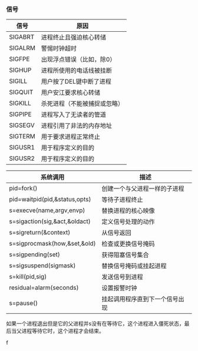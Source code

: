 ### 信号

| 信号    | 原因                         |
| ------- | ---------------------------- |
| SIGABRT | 进程终止且强迫核心转储       |
| SIGALRM | 警惕时钟超时                 |
| SIGFPE  | 出现浮点错误（比如，除0）    |
| SIGHUP  | 进程所使用的电话线被挂断     |
| SIGILL  | 用户按了DEL键中断了进程      |
| SIGQUIT | 用户安江要求核心转储         |
| SIGKILL | 杀死进程（不能被捕捉或忽略） |
| SIGPIPE | 进程写入了无读者的管道       |
| SIGSEGV | 进程引用了非法的内存地址     |
| SIGTERM | 用于要求进程正常终止         |
| SIGUSR1 | 用于程序定义的目的           |
| SIGUSR2 | 用于程序定义的目的           |

| 系统调用                      | 描述                           |
| ----------------------------- | ------------------------------ |
| pid=fork()                    | 创建一个与父进程一样的子进程   |
| pid=waitpid(pid,&status,opts) | 等待子进程终止                 |
| s=execve(name,argv,envp)      | 替换进程的核心映像             |
| s=sigaction(sig,&act,&oldact) | 定义信号处理的动作             |
| s=sigreturn(&context)         | 从信号返回                     |
| s=sigprocmask(how,&set,&old)  | 检查或更换信号掩码             |
| s=sigpending(set)             | 获得阻塞信号集合               |
| s=sigsuspend(sigmask)         | 替换信号掩码或挂起进程         |
| s=kill(pid,sig)               | 发送信号到进程                 |
| residual=alarm(seconds)       | 设置报警时钟                   |
| s=pause()                     | 挂起调用程序直到下一个信号出现 |

如果一个进程退出但是它的父进程并s没有在等待它，这个进程进入僵死状态，最后当父进程等待它时，这个进程才会结束。

f